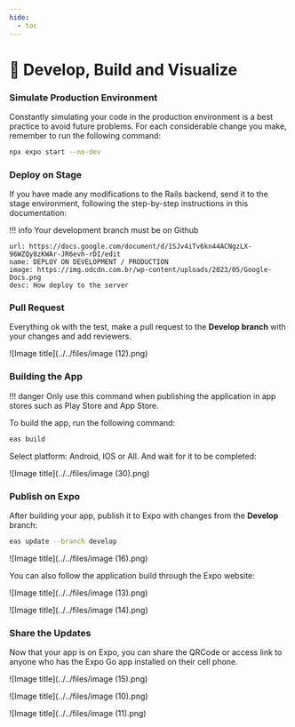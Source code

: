 ```yaml
---
hide:
  - toc
---
```


# 📢 Develop, Build and Visualize

### Simulate Production Environment

Constantly simulating your code in the production environment is a best practice to avoid future problems. For each considerable change you make, remember to run the following command:

```bash
npx expo start --no-dev
```

### Deploy on Stage

If you have made any modifications to the Rails backend, send it to the stage environment, following the step-by-step instructions in this documentation:

!!! info
    Your development branch must be on Github

```embed
url: https://docs.google.com/document/d/1SJv4iTv6kn44ACNgzLX-96WZQy8zKWAr-JR6evh-rDI/edit
name: DEPLOY ON DEVELOPMENT / PRODUCTION
image: https://img.odcdn.com.br/wp-content/uploads/2023/05/Google-Docs.png
desc: How deploy to the server
```

### Pull Request

Everything ok with the test, make a pull request to the **Develop branch** with your changes and add reviewers.

![Image title](../../files/image (12).png)

### Building the App

!!! danger
    Only use this command when publishing the application in app stores such as Play Store and App Store.

To build the app, run the following command:

```bash
eas build
```

Select platform: Android, IOS or All. And wait for it to be completed:

![Image title](../../files/image (30).png)

### Publish on Expo

After building your app, publish it to Expo with changes from the **Develop** branch:

```bash
eas update --branch develop
```

![Image title](../../files/image (16).png)

You can also follow the application build through the Expo website:

![Image title](../../files/image (13).png)

![Image title](../../files/image (14).png)

### Share the Updates

Now that your app is on Expo, you can share the QRCode or access link to anyone who has the Expo Go app installed on their cell phone.

![Image title](../../files/image (15).png)

![Image title](../../files/image (10).png)

![Image title](../../files/image (11).png)
